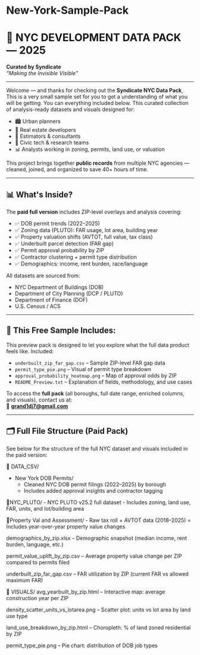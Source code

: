 # New-York-Sample-Pack

# 🗽 NYC DEVELOPMENT DATA PACK — 2025  
**Curated by Syndicate**  
*“Making the Invisible Visible”*

---

Welcome — and thanks for checking out the **Syndicate NYC Data Pack**, This is a very small sample set for you to get a understanding of what you will be getting. You can everything included below.
This curated collection of analysis-ready datasets and visuals designed for:

- 🏙️ Urban planners  
- 🧱 Real estate developers  
- 🧮 Estimators & consultants  
- 🧠 Civic tech & research teams  
- 📊 Analysts working in zoning, permits, land use, or valuation

This project brings together **public records** from multiple NYC agencies — cleaned, joined, and organized to save 40+ hours of time. 

---

## 📊 What's Inside?

The **paid full version** includes ZIP-level overlays and analysis covering:

- ✅ DOB permit trends (2022–2025)
- ✅ Zoning data (PLUTO): FAR usage, lot area, building year
- ✅ Property valuation shifts (AVTOT, full value, tax class)
- ✅ Underbuilt parcel detection (FAR gap)
- ✅ Permit approval probability by ZIP
- ✅ Contractor clustering + permit type distribution
- ✅ Demographics: income, rent burden, race/language

All datasets are sourced from:
- NYC Department of Buildings (DOB)
- Department of City Planning (DCP / PLUTO)
- Department of Finance (DOF)
- U.S. Census / ACS

---

## 🧪 This Free Sample Includes:

This preview pack is designed to let you explore what the full data product feels like. Included:

- `underbuilt_zip_far_gap.csv` – Sample ZIP-level FAR gap data
- `permit_type_pie.png` – Visual of permit type breakdown
- `approval_probability_heatmap.png` – Map of approval odds by ZIP
- `README_Preview.txt` – Explanation of fields, methodology, and use cases

To access the **full pack** (all boroughs, full date range, enriched columns, and visuals), contact us at:  
📧 **grand1dj7@gmail.com**

---

## 🗂️ Full File Structure (Paid Pack)

See below for the structure of the full NYC dataset and visuals included in the paid version:

📁 DATA_CSV/
- New York DOB Permits/
    - Cleaned NYC DOB permit filings (2022–2025) by borough
    - Includes added approval insights and contractor tagging

📁NYC_PLUTO/
    - NYC PLUTO v25.2 full dataset
    - Includes zoning, land use, FAR, units, and lot/building area

📁Property Val and Assessment/
    - Raw tax roll + AVTOT data (2018–2025)
    = Includes year-over-year property value changes

demographics_by_zip.xlsx
– Demographic snapshot (median income, rent burden, language, etc.)

permit_value_uplift_by_zip.csv
– Average property value change per ZIP compared to permits filed

underbuilt_zip_far_gap.csv
– FAR utilization by ZIP (current FAR vs allowed maximum FAR)

📁 VISUALS/
avg_yearbuilt_by_zip.html
  – Interactive map: average construction year per ZIP

density_scatter_units_vs_lotarea.png
  – Scatter plot: units vs lot area by land use type

land_use_breakdown_by_zip.html
  – Choropleth: % of land zoned residential by ZIP

permit_type_pie.png
  – Pie chart: distribution of DOB job types
